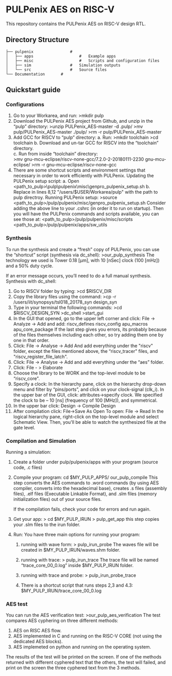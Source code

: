 # PULPenix AES on RISC-V

This repository contains the PULPenix AES on RISC-V design RTL.

## Directory Structure

    ├── pulpenix	   			#
    │   ├── apps					#	Example apps 
    │   ├── misc					#	Scripts and configuration files
    │   ├── sim			  		#	Simulation outputs
    │   └── src				   	#	Source files
    └── Documentation		#

## Quickstart guide

### Configurations
1.	Go to your Workarea, and run:
			>mkdir pulp
2.	Download the PULPenix AES project from Github, and unzip in the “pulp” directory:
			>unzip PULPenix_AES-master -d .pulp/
			>mv pulp/PULPenix_AES-master ./pulp/
			>rm -r pulp/PULPenix_AES-master
3.	Add GCC for RISCV to “pulp” directory:
	a.	Run:
			>mkdir toolchain
			>cd toolchain
	b.	Download and un-tar GCC for RISCV into the “toolchain” directory. \
	c.	Run from inside “toolchain” directory: \
			>mv gnu-mcu-eclipse/riscv-none-gcc/7.2.0-2-20180111-2230 gnu-mcu-eclipse/
			>rm -r gnu-mcu-eclipse/riscv-none-gcc
4.	There are some shortcut scripts and environment settings that necessary in order to work efficiently with PULPenix.
	Updating the PULPenix setup script:
	a.	Open <path_to_pulp>\pulp\pulpenix\misc\genpro_pulpenix_setup.sh
	b.	Replace in lines 8,12 "/users/$USER/Workarea/pulp" with the path to pulp directroy.
	Running PULPenix setup:
			>source <path_to_pulp>/pulp/pulpenix/misc/genpro_pulpenix_setup.sh
		Consider adding the above line to your .cshrc (in order it to run on startup).
	Then you will have the PULPenix commands and scripts available, you can see those at:
			<path_to_pulp>/pulp/pulpenix/misc/scripts
			<path_to_pulp>/pulp/pulpenix/apps/sw_utils

### Synthesis
To run the synthesis and create a “fresh” copy of PULPenix, you can use the “shortcut” script (synthesis via dc_shell):
	>our_pulp_synthesis
The technology we used is Tower 0.18 [μm], with 10 [nSec] clock (100 [mHz]) and a 50% duty cycle.

If an error message occurs, you’ll need to do a full manual synthesis.
Synthesis with dc_shell:
1. Go to RISCV folder by typing:
		>cd $RISCV_DIR
2. Copy the library files using the command:
		>cp -r /users/iit/synopsys/tsl018_20178_syn design_syn
3. Type in your terminal the following commands:
		>cd $RISCV_DESIGN_SYN
		>dc_shell
		>start_gui
4. In the GUI that opened, go to the upper left corner and click:
		File -> Analyze -> Add
and add:
		riscv_defines
		riscv_config
		apu_macros
		apu_core_package
	If the last step gives you errors, its probably because of the files themselves including each other, so try adding them one by one in that order.
5. Click:
		File -> Analyse -> Add
	And add everything under the "riscv" folder, except the files mentioned above, the “riscv_tracer" files, and "riscv_register_file_latch".
6. Click:
		File -> Analyse -> Add
	and add everything under the “aes” folder.
7. Click:
		File - > Elaborate
8. Choose the library to be WORK and the top-level module to be “riscv_core".
9. Specify a clock:
	In the hierarchy pane, click on the hierarchy drop-down menu and filter by “pins/ports”, and click on your clock-signal (clk_i).
	In the upper bar of the GUI, click:
			attributes->specify clock.
	We specified the clock to be – 10 [ns] (frequency of 100 [MHz]), and symmetrical.
10. In the upper bar click:
		Design -> Compile Design
11. After compilation click:
		File->Save As <name>
		Open
	To open:
		File -> Read <name>
	In the logical hierarchy pane, right-click on the top-level module and select Schematic View.
	Then, you'll be able to watch the synthesized file at the gate level.

### Compilation and Simulation
Running a simulation:
1. Create a folder under pulp/pulpenix/apps with your program (source code, .c files)
2. Compile your program:
		cd $MY_PULP_APPS/<progname>
		our_pulp_compile <progname>
	This step converts the AES commands to .word commands (by using AES compiler, converts into the hexadecimal base), creates .s files (assembly files), .elf files (Executable Linkable Format), and .slm files (memory initialization files) out of your source files.

	If the compilation fails, check your code for errors and run again.
3. Get your app:
		> cd $MY_PULP_IRUN
		> pulp_get_app <progname>
	this step copies your .slm files to the irun folder.
4. Run:
	You have three main options for running your program:
	1.  running with wave form:
			> pulp_irun_probe
	The waves file will be created in $MY_PULP_IRUN/waves.shm folder.
	2. running with trace:
			> pulp_irun_trace
	The trace file will be named “trace_core_00_0.log” inside $MY_PULP_IRUN folder.
	3. running with trace and probe:
			> pulp_irun_probe_trace

	4. There is a shortcut script that runs steps 2,3 and 4.3:
			$MY_PULP_IRUN/trace_core_00_0.log
			
### AES test
You can run the AES verification test:
	>our_pulp_aes_verification
The test compares AES cyphering on three different methods:
1. AES on RISC AES flow.
2. AES implemented in C and running on the RISC-V CORE (not using the dedicated AES blocks).
3. AES implemeted on python and running on the operating system.

The results of the test will be printed on the screen.
If one of the methods returned with different cyphered text that the others, the test will failed, and print on the screen the three cyphered text from the 3 methods.